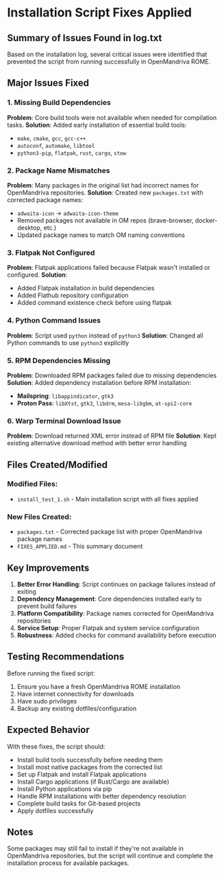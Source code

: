 # Installation Script Fixes Applied

## Summary of Issues Found in log.txt

Based on the installation log, several critical issues were identified that prevented the script from running successfully in OpenMandriva ROME.

## Major Issues Fixed

### 1. Missing Build Dependencies
**Problem**: Core build tools were not available when needed for compilation tasks.
**Solution**: Added early installation of essential build tools:
- `make`, `cmake`, `gcc`, `gcc-c++`
- `autoconf`, `automake`, `libtool`
- `python3-pip`, `flatpak`, `rust`, `cargo`, `stow`

### 2. Package Name Mismatches
**Problem**: Many packages in the original list had incorrect names for OpenMandriva repositories.
**Solution**: Created new `packages.txt` with corrected package names:
- `adwaita-icon` → `adwaita-icon-theme`
- Removed packages not available in OM repos (brave-browser, docker-desktop, etc.)
- Updated package names to match OM naming conventions

### 3. Flatpak Not Configured
**Problem**: Flatpak applications failed because Flatpak wasn't installed or configured.
**Solution**: 
- Added Flatpak installation in build dependencies
- Added Flathub repository configuration
- Added command existence check before using flatpak

### 4. Python Command Issues
**Problem**: Script used `python` instead of `python3`
**Solution**: Changed all Python commands to use `python3` explicitly

### 5. RPM Dependencies Missing
**Problem**: Downloaded RPM packages failed due to missing dependencies
**Solution**: Added dependency installation before RPM installation:
- **Mailspring**: `libappindicator`, `gtk3`
- **Proton Pass**: `libXtst`, `gtk3`, `libdrm`, `mesa-libgbm`, `at-spi2-core`

### 6. Warp Terminal Download Issue
**Problem**: Download returned XML error instead of RPM file
**Solution**: Kept existing alternative download method with better error handling

## Files Created/Modified

### Modified Files:
- `install_test_1.sh` - Main installation script with all fixes applied

### New Files Created:
- `packages.txt` - Corrected package list with proper OpenMandriva package names
- `FIXES_APPLIED.md` - This summary document

## Key Improvements

1. **Better Error Handling**: Script continues on package failures instead of exiting
2. **Dependency Management**: Core dependencies installed early to prevent build failures  
3. **Platform Compatibility**: Package names corrected for OpenMandriva repositories
4. **Service Setup**: Proper Flatpak and system service configuration
5. **Robustness**: Added checks for command availability before execution

## Testing Recommendations

Before running the fixed script:

1. Ensure you have a fresh OpenMandriva ROME installation
2. Have internet connectivity for downloads
3. Have sudo privileges
4. Backup any existing dotfiles/configuration

## Expected Behavior

With these fixes, the script should:
- Install build tools successfully before needing them
- Install most native packages from the corrected list
- Set up Flatpak and install Flatpak applications
- Install Cargo applications (if Rust/Cargo are available)
- Install Python applications via pip
- Handle RPM installations with better dependency resolution
- Complete build tasks for Git-based projects
- Apply dotfiles successfully

## Notes

Some packages may still fail to install if they're not available in OpenMandriva repositories, but the script will continue and complete the installation process for available packages.
